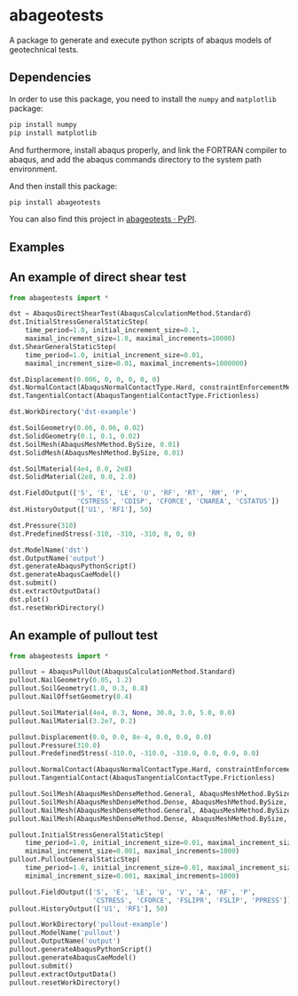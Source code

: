 # abageotests
A package to generate and execute python scripts of abaqus models of geotechnical tests.

## Dependencies

In order to use this package, you need to install the `numpy` and `matplotlib` package:

```bash
pip install numpy
pip install matplotlib
```

And furthermore,  install abaqus properly, and link the FORTRAN compiler to abaqus, and add the abaqus commands directory to the system path environment.

And then install this package:

```bash
pip install abageotests
```

You can also find this project in [abageotests · PyPI](https://pypi.org/project/abageotests/).

## Examples

## An example of direct shear test

```python
from abageotests import *

dst = AbaqusDirectShearTest(AbaqusCalculationMethod.Standard)
dst.InitialStressGeneralStaticStep(
    time_period=1.0, initial_increment_size=0.1,
    maximal_increment_size=1.0, maximal_increments=10000)
dst.ShearGeneralStaticStep(
    time_period=1.0, initial_increment_size=0.01,
    maximal_increment_size=0.01, maximal_increments=1000000)

dst.Displacement(0.006, 0, 0, 0, 0, 0)
dst.NormalContact(AbaqusNormalContactType.Hard, constraintEnforcementMethod=DEFAULT)
dst.TangentialContact(AbaqusTangentialContactType.Frictionless)

dst.WorkDirectory('dst-example')

dst.SoilGeometry(0.06, 0.06, 0.02)
dst.SolidGeometry(0.1, 0.1, 0.02)
dst.SoilMesh(AbaqusMeshMethod.BySize, 0.01)
dst.SolidMesh(AbaqusMeshMethod.BySize, 0.01)

dst.SoilMaterial(4e4, 0.0, 2e8)
dst.SolidMaterial(2e8, 0.0, 2.0)

dst.FieldOutput(['S', 'E', 'LE', 'U', 'RF', 'RT', 'RM', 'P', 
                 'CSTRESS', 'CDISP', 'CFORCE', 'CNAREA', 'CSTATUS'])
dst.HistoryOutput(['U1', 'RF1'], 50)

dst.Pressure(310)
dst.PredefinedStress(-310, -310, -310, 0, 0, 0)

dst.ModelName('dst')
dst.OutputName('output')
dst.generateAbaqusPythonScript()
dst.generateAbaqusCaeModel()
dst.submit()
dst.extractOutputData()
dst.plot()
dst.resetWorkDirectory()
```

## An example of pullout test

```python
from abageotests import *

pullout = AbaqusPullOut(AbaqusCalculationMethod.Standard)
pullout.NailGeometry(0.05, 1.2)
pullout.SoilGeometry(1.0, 0.3, 0.8)
pullout.NailOffsetGeometry(0.4)

pullout.SoilMaterial(4e4, 0.3, None, 30.0, 3.0, 5.0, 0.0)
pullout.NailMaterial(3.2e7, 0.2)

pullout.Displacement(0.0, 0.0, 8e-4, 0.0, 0.0, 0.0)
pullout.Pressure(310.0)
pullout.PredefinedStress(-310.0, -310.0, -310.0, 0.0, 0.0, 0.0)

pullout.NormalContact(AbaqusNormalContactType.Hard, constraintEnforcementMethod=DEFAULT)
pullout.TangentialContact(AbaqusTangentialContactType.Frictionless)

pullout.SoilMesh(AbaqusMeshDenseMethod.General, AbaqusMeshMethod.BySize, 0.025)
pullout.SoilMesh(AbaqusMeshDenseMethod.Dense, AbaqusMeshMethod.BySize, 0.01)
pullout.NailMesh(AbaqusMeshDenseMethod.General, AbaqusMeshMethod.BySize, 0.025)
pullout.NailMesh(AbaqusMeshDenseMethod.Dense, AbaqusMeshMethod.BySize, 0.01)

pullout.InitialStressGeneralStaticStep(
    time_period=1.0, initial_increment_size=0.01, maximal_increment_size=0.1,
    minimal_increment_size=0.001, maximal_increments=1000)
pullout.PulloutGeneralStaticStep(
    time_period=1.0, initial_increment_size=0.01, maximal_increment_size=0.1,
    minimal_increment_size=0.001, maximal_increments=1000)

pullout.FieldOutput(['S', 'E', 'LE', 'U', 'V', 'A', 'RF', 'P', 
                     'CSTRESS', 'CFORCE', 'FSLIPR', 'FSLIP', 'PPRESS'])
pullout.HistoryOutput(['U1', 'RF1'], 50)

pullout.WorkDirectory('pullout-example')
pullout.ModelName('pullout')
pullout.OutputName('output')
pullout.generateAbaqusPythonScript()
pullout.generateAbaqusCaeModel()
pullout.submit()
pullout.extractOutputData()
pullout.resetWorkDirectory()
```

